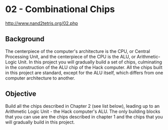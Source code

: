 # 02 - Combinational Chips
http://www.nand2tetris.org/02.php

## Background

The centerpiece of the computer's architecture is the CPU, or Central Processing Unit, and the centerpiece of the CPU is the ALU, or Arithmetic-Logic Unit. In this project you will gradually build a set of chips, culminating in the construction of the ALU chip of the Hack computer. All the chips built in this project are standard, except for the ALU itself, which differs from one computer architecture to another.

## Objective

Build all the chips described in Chapter 2 (see list below), leading up to an Arithmetic Logic Unit - the Hack computer's ALU. The only building blocks that you can use are the chips described in chapter 1 and the chips that you will gradually build in this project.
